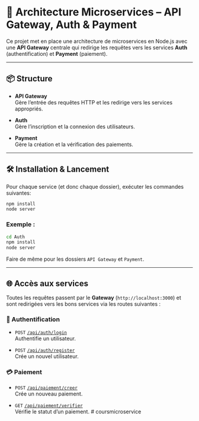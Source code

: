 
# 🧩 Architecture Microservices – API Gateway, Auth & Payment

Ce projet met en place une architecture de microservices en Node.js avec une **API Gateway** centrale qui redirige les requêtes vers les services **Auth** (authentification) et **Payment** (paiement).

---

## 📦 Structure

- **API Gateway**  
  Gère l’entrée des requêtes HTTP et les redirige vers les services appropriés.

- **Auth**  
  Gère l’inscription et la connexion des utilisateurs.

- **Payment**  
  Gère la création et la vérification des paiements.

---

## 🛠️ Installation & Lancement

Pour chaque service (et donc chaque dossier), exécuter les commandes suivantes:

```bash
npm install
node server
```

### Exemple :

```bash
cd Auth
npm install
node server
```

Faire de même pour les dossiers `API Gateway` et `Payment`.

---

## 🌐 Accès aux services

Toutes les requêtes passent par le **Gateway** (`http://localhost:3000`) et sont redirigées vers les bons services via les routes suivantes :

### 🔐 Authentification

- `POST` [`/api/auth/login`](http://localhost:3000/api/auth/login)  
  Authentifie un utilisateur.

- `POST` [`/api/auth/register`](http://localhost:3000/api/auth/register)  
  Crée un nouvel utilisateur.

### 💳 Paiement

- `POST` [`/api/paiement/creer`](http://localhost:3000/api/paiement/creer)  
  Crée un nouveau paiement.

- `GET` [`/api/paiement/verifier`](http://localhost:3000/api/paiement/verifier)  
  Vérifie le statut d’un paiement.
#   c o u r s m i c r o s e r v i c e  
 